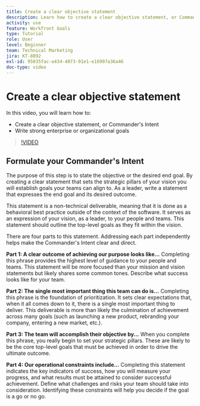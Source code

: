 ```yaml
---
title: Create a clear objective statement
description: Learn how to create a clear objective statement, or Commander's Intent, and write strong enterprise or organizational goals.
activity: use
feature: Workfront Goals
type: Tutorial
role: User
level: Beginner
team: Technical Marketing
jira: KT-8892
exl-id: 95035fac-e434-4073-91e1-e16997a36a46
doc-type: video
---
```

# Create a clear objective statement

In this video, you will learn how to:

* Create a clear objective statement, or Commander's Intent
* Write strong enterprise or organizational goals

>[!VIDEO](https://video.tv.adobe.com/v/335186/?quality=12&learn=on&enablevpops)

<!--
Your turn graphic
-->

## Formulate your Commander's Intent

The purpose of this step is to state the objective or the desired end goal. By creating a clear statement that sets the strategic pillars of your vision you will establish goals your teams can align to. As a leader, write a statement that expresses the end goal and its desired outcome.

This statement is a non-technical deliverable, meaning that it is done as a behavioral best practice outside of the context of the software. It serves as an expression of your vision, as a leader, to your people and teams. This statement should outline the top-level goals as they fit within the vision.

There are four parts to this statement. Addressing each part independently helps make the Commander's Intent clear and direct.

**Part 1: A clear outcome of achieving our purpose looks like…**
Completing this phrase provides the highest level of guidance to your people and teams. This statement will be more focused than your mission and vision statements but likely shares some common tones. Describe what success looks like for your team.

**Part 2: The single most important thing this team can do is...**
Completing this phrase is the foundation of prioritization. It sets clear expectations that, when it all comes down to it, there is a single most important thing to deliver. This deliverable is more than likely the culmination of achievement across many goals (such as launching a new product, rebranding your company, entering a new market, etc.).

**Part 3: The team will accomplish their objective by...**
When you complete this phrase, you really begin to set your strategic pillars. These are likely to be the core top-level goals that must be achieved in order to drive the ultimate outcome.

**Part 4: Our operational constraints include…**
Completing this statement indicates the key indicators of success, how you will measure your progress, and what results must be attained to consider successful achievement. Define what challenges and risks your team should take into consideration. Identifying these constraints will help you decide if the goal is a go or no go.
